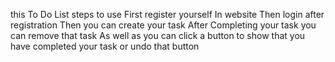 this To Do List 
steps to use
First register yourself In website
Then login after registration 
Then you can create your task
After Completing your task you can remove that task
As well as you can click a button to show that you have completed your task or undo that button
